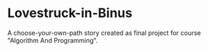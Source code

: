 # Lovestruck-in-Binus
A choose-your-own-path story created as final project for course "Algorithm And Programming".
